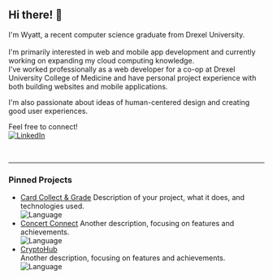 ## Hi there! 👋

I'm Wyatt, a recent computer science graduate from Drexel University.<br>  
I'm primarily interested in web and mobile app development and currently working on expanding my cloud computing knowledge.<br>
I've worked professionally as a web developer for a co-op at Drexel University College of Medicine and have personal project experience with both building websites and mobile applications.<br>

I'm also passionate about ideas of human-centered design and creating good user experiences.<br>

Feel free to connect!
<br>
[![LinkedIn](https://img.shields.io/badge/LinkedIn-%230077B5.svg?style=flat&logo=linkedin&logoColor=white)](https://www.linkedin.com/in/wyatt-kaiser/)

<br>

---

### Pinned Projects
- [Card Collect & Grade](https://github.com/NizomDjuraev/CardScanAndGrade) 
  Description of your project, what it does, and technologies used.  
  ![Language](https://img.shields.io/badge/language-JavaScript-yellow)
- [Concert Connect](https://github.com/LukeMatheson/ConcertConnect)
  Another description, focusing on features and achievements.  
  ![Language](https://img.shields.io/badge/language-TypeScript-blue)
- [CryptoHub](https://github.com/wkaiser21/CryptoHub)  
  Another description, focusing on features and achievements.  
  ![Language](https://img.shields.io/badge/language-JavaScript-yellow)


